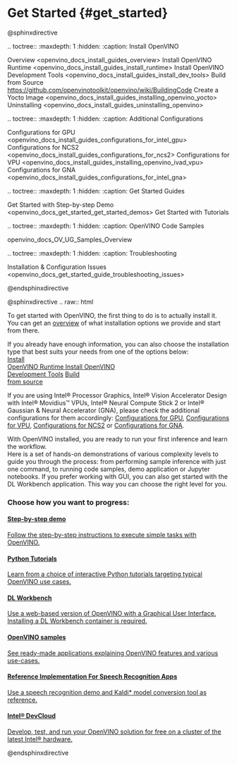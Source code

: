# Get Started {#get_started}

@sphinxdirective

.. toctree::
   :maxdepth: 1
   :hidden:
   :caption: Install OpenVINO
   
   Overview <openvino_docs_install_guides_overview>
   Install OpenVINO Runtime <openvino_docs_install_guides_install_runtime>
   Install OpenVINO Development Tools <openvino_docs_install_guides_install_dev_tools>
   Build from Source <https://github.com/openvinotoolkit/openvino/wiki/BuildingCode>
   Create a Yocto Image <openvino_docs_install_guides_installing_openvino_yocto>
   Uninstalling <openvino_docs_install_guides_uninstalling_openvino>

.. toctree::
   :maxdepth: 1
   :hidden:
   :caption: Additional Configurations
   
   Configurations for GPU <openvino_docs_install_guides_configurations_for_intel_gpu>
   Configurations for NCS2 <openvino_docs_install_guides_configurations_for_ncs2>
   Configurations for VPU <openvino_docs_install_guides_installing_openvino_ivad_vpu>
   Configurations for GNA <openvino_docs_install_guides_configurations_for_intel_gna>
   
.. toctree::
   :maxdepth: 1
   :hidden:
   :caption: Get Started Guides
   
   Get Started with Step-by-step Demo <openvino_docs_get_started_get_started_demos>
   Get Started with Tutorials <tutorials>

.. toctree::
   :maxdepth: 1
   :hidden:
   :caption: OpenVINO Code Samples

   openvino_docs_OV_UG_Samples_Overview

.. toctree::
   :maxdepth: 1
   :hidden:
   :caption: Troubleshooting
   
   Installation & Configuration Issues <openvino_docs_get_started_guide_troubleshooting_issues>
   
@endsphinxdirective
 
@sphinxdirective
.. raw:: html
    
   <link rel="stylesheet" type="text/css" href="_static/css/getstarted_style.css">
   
   <p>To get started with OpenVINO, the first thing to do is to actually install it. You can get an <a href="openvino_docs_install_guides_overview.html" >overview</a> of what installation options we provide and start from there. </p>
   
   <p id="GSG_introtext">If you already have enough information, you can also choose the installation type that best suits your needs from one of the options below:<br />
     <a href="openvino_docs_install_guides_install_runtime.html" >Install <br />OpenVINO Runtime </a>
     <a href="openvino_docs_install_guides_install_dev_tools.html" >Install OpenVINO <br />Development Tools</a>
     <a href="https://github.com/openvinotoolkit/openvino/wiki/BuildingCode" >Build <br /> from source</a>
   </p>
   <div style="clear:both;"> </div> 
   
   <p>If you are using Intel® Processor Graphics, Intel® Vision Accelerator Design with Intel® Movidius™ VPUs, Intel® Neural Compute Stick 2 or Intel® Gaussian &amp; Neural Accelerator (GNA), please check the additional configurations for them accordingly: <a href="openvino_docs_install_guides_configurations_for_intel_gpu.html" >Configurations for GPU</a>, <a href="openvino_docs_install_guides_installing_openvino_ivad_vpu.html" >Configurations for VPU</a>, <a href="openvino_docs_install_guides_configurations_for_ncs2.html" >Configurations for NCS2</a> or <a href="openvino_docs_install_guides_configurations_for_intel_gna.html" >Configurations for GNA</a>.
   </p>
   
   <p>With OpenVINO installed, you are ready to run your first inference and learn the workflow. <br /> Here is a set of hands-on demonstrations of various complexity levels to guide you through the process: from performing sample inference with just one command, to running code samples, demo application or Jupyter notebooks. If you prefer working with GUI, you can also get started with the DL Workbench application. This way you can choose the right level for you.<br /></p>
 
   <h3>Choose how you want to progress:</h3>
 
   <div id="GSG_nextstepchoice">
     <a href="openvino_docs_get_started_get_started_demos.html" >
        <h4>Step-by-step demo		</h4>
        <p>Follow the step-by-step instructions to execute simple tasks with OpenVINO. </p>
     </a>
     <a href="tutorials.html" >
        <h4>Python Tutorials		</h4>
        <p>Learn from a choice of interactive Python tutorials targeting typical OpenVINO use cases.	</p>
     </a> 		
     <a href="workbench_docs_Workbench_DG_Introduction.html" >
        <h4>DL Workbench		</h4>
        <p>Use a web-based version of OpenVINO with a Graphical User Interface. Installing a DL Workbench container is required. </p>
     </a> 
     <a href="openvino_docs_OV_UG_Samples_Overview.html" >
        <h4>OpenVINO samples	</h4>
        <p>See ready-made applications explaining OpenVINO features and various use-cases.		</p>
     </a> 
     <a href="openvino_docs_OV_UG_Samples_Overview.html" >
        <h4>Reference Implementation For Speech Recognition Apps</h4>
        <p>Use a speech recognition demo and Kaldi* model conversion tool as reference. </p>
     </a>
     <a href="http://devcloud.intel.com/edge/" >
        <h4>Intel® DevCloud 	</h4>
        <p>Develop, test, and run your OpenVINO solution for free on a cluster of the latest Intel® hardware. </p>
     </a> 
   </div>
   <div style="clear:both;"> </div>

@endsphinxdirective